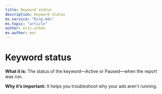 ```yaml
---
title: Keyword status
description: Keyword status
ms.service: "Bing-Ads"
ms.topic: "article"
author: eric-urban
ms.author: eur
---
```


# Keyword status

**What it is:**    The status of the keyword—Active or Paused—when the report was run.

**Why it’s important:**    It helps you troubleshoot why your ads aren't running.


